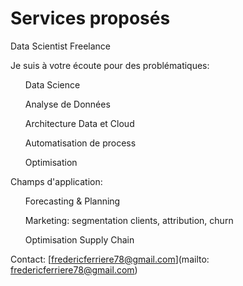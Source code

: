 

# Services proposés

Data Scientist Freelance

Je suis à votre écoute pour des problématiques:
<ul>Data Science</ul>
<ul>Analyse de Données</ul>
<ul>Architecture Data et Cloud</ul>
<ul>Automatisation de process</ul>
<ul>Optimisation</ul>

Champs d'application:
<ul>Forecasting & Planning</ul>
<ul>Marketing: segmentation clients, attribution, churn</ul>
<ul>Optimisation Supply Chain</ul>


Contact: [fredericferriere78@gmail.com](mailto: fredericferriere78@gmail.com)
